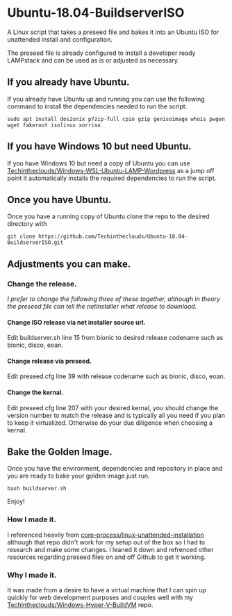# Ubuntu-18.04-BuildserverISO
A Linux script that takes a preseed file and bakes it into an Ubuntu ISO for unattended install and configuration.

The preseed file is already configured to install a developer ready LAMPstack and can be used as is or adjusted as necessary.


## If you already have Ubuntu.
If you already have Ubuntu up and running you can use the following command to install the dependencies needed to run the script.

```
sudo apt install dos2unix p7zip-full cpio gzip genisoimage whois pwgen wget fakeroot isolinux xorriso
```


## If you have Windows 10 but need Ubuntu.
If you have Windows 10 but need a copy of Ubuntu you can use [Techintheclouds/Windows-WSL-Ubuntu-LAMP-Wordpress](https://github.com/Techintheclouds/Windows-WSL-Ubuntu-LAMP-Wordpress) as a jump off point it automatically installs the required dependencies to run the script.

## Once you have Ubuntu.
Once you have a running copy of Ubuntu clone the repo to the desired directory with

```
git clone https://github.com/Techintheclouds/Ubuntu-18.04-BuildserverISO.git
```


## Adjustments you can make.

### Change the release.

*I prefer to change the following three of these together, although in theory the preseed file can tell the netinstaller what release to download.*

#### Change ISO release via net installer source url.

Edit buildserver.sh line 15 from bionic to desired release codename such as bionic, disco, eoan.

#### Change release via preseed.

Edit preseed.cfg line 39 with release codename such as bionic, disco, eoan.

#### Change the kernal.

Edit preseed.cfg line 207 with your desired kernal, you should change the version number to match the release and is typically all you need if you plan to keep it virtualized. Otherwise do your due diligence when choosing a kernal.

## Bake the Golden Image.
Once you have the environment, dependencies and repository in place and you are ready to bake your golden image just run.

```
bash buildserver.sh
```

Enjoy!

### How I made it.
I referenced heavily from [core-process/linux-unattended-installation](https://github.com/core-process/linux-unattended-installation) although that repo didn't work for my setup out of the box so I had to research and make some changes. I leaned it down and refrenced other resources regarding preseed files on and off Github to get it working.


### Why I made it.
It was made from a desire to have a virtual machine that I can spin up quickly for web development purposes and couples well with my [Techintheclouds/Windows-Hyper-V-BuildVM](https://github.com/Techintheclouds/Windows-Hyper-V-BuildVM) repo.


